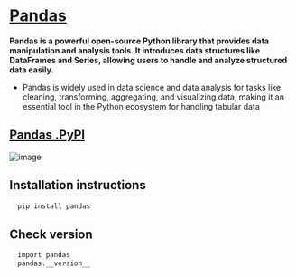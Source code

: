 # [Pandas](https://pandas.pydata.org/)
**Pandas is a powerful open-source Python library that provides data manipulation and analysis tools. It introduces data structures like DataFrames and Series, allowing users to handle and analyze structured data easily.**
 * Pandas is widely used in data science and data analysis for tasks like cleaning, transforming, aggregating, and visualizing data, making it an essential tool in the Python ecosystem for handling tabular data
 ## [Pandas .PyPl](https://pypi.org/project/pandas/)
![image](https://github.com/ThisIs-Developer/Python/assets/109382325/b8e57c91-ac1c-4455-85bc-ba1e665f2177)
## Installation instructions
```bash
  pip install pandas
```
## Check version
```bash
  import pandas
  pandas.__version__
```
